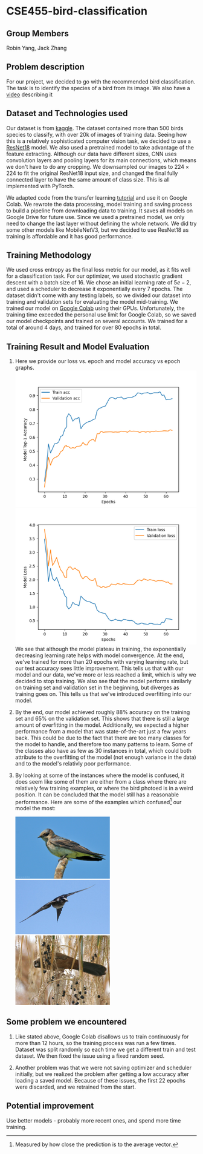 # CSE455-bird-classification

## Group Members
Robin Yang, Jack Zhang

## Problem description
For our project, we decided to go with the recommended bird classification. The task is to identify the species of a bird from its image.
We also have a [video](https://drive.google.com/file/d/10yLrDJjzY493yPwQlqqI5LIGVqSXno1j/view?usp=sharing) describing it

## Dataset and Technologies used
Our dataset is from [kaggle](https://www.kaggle.com/c/birds-22wi/data). The dataset contained more than 500 birds species to classify, with over 20k of images of training data.
Seeing how this is a relatively sophisticated computer vision task, we decided to use a [ResNet18](https://arxiv.org/abs/1512.03385) model. We also used a pretrained model to take advantage of the feature extracting. Although our data have different sizes, CNN uses convolution layers and pooling layers for its main connections, which means we don't have to do any cropping. We downsampled our images to $224 \times 224$ to fit the original ResNet18 input size, and changed the final fully connected layer to have the same amount of class size. This is all implemented with PyTorch.

We adapted code from the transfer learning [tutorial](https://pytorch.org/tutorials/beginner/transfer_learning_tutorial.html)
and use it on Google Colab. We rewrote the data processing, model training and saving
process to build a pipeline from downloading data to training. It saves all models
on Google Drive for future use. Since we used a pretrained model, we only need
to change the last layer without defining the whole network. We did try some other
models like MobileNetV3, but we decided to use ResNet18 as training is affordable
and it has good performance.

## Training Methodology
We used cross entropy as the final loss metric for our model, as it fits well for a classification task. For our optimizer, we used stochastic gradient descent with a batch size of 16. We chose an initial learning rate of $5e-2$, and used a scheduler to decrease it exponentially every 7 epochs. The dataset didn't come with any testing labels, so we divided our dataset into training and validation sets for evaluating the model mid-training. We trained our model on [Google Colab](https://colab.research.google.com/) using their GPUs. Unfortunately, the training time exceeded the personal use limit for Google Colab, so we saved our model checkpoints and trained on several accounts. We trained for a total of around 4 days, and trained for over 80 epochs in total.

## Training Result and Model Evaluation
1. Here we provide our loss vs. epoch and model accuracy vs epoch graphs.
   ![Epochs vs Accuracy](acc.png)
   ![Epochs vs Loss](loss.png)
   We see that
   although the model plateau in training, the exponentially decreasing learning rate helps
   with model convergence. At the end, we've trained for more than 20 epochs with varying learning
   rate, but our test accuracy sees little improvement. This tells us that with our model and our
   data, we've more or less reached a limit, which is why we decided to stop training. 
   We also see that the model performs similarly on training set
   and validation set in the beginning, but diverges as training goes on. This tells us that
   we've introduced overfitting into our model.

2. By the end, our model achieved roughly 88% accuracy on the training set and 65% on the validation set. This shows that there is
   still a large amount of overfitting in the model. Additionally, we expected a higher performance from a model that
   was state-of-the-art just a few years back. This could be due to the fact that there are too many classes for the model
   to handle, and therefore too many patterns to learn. Some of the classes also have as few as 30 instances in total, which
   could both attribute to the overfitting of the model (not enough variance in the data) and to the model's relativly
   poor performance.
    
3. By looking at some of the instances where the model is confused, it does seem like some of them are either
   from a class where there are relatively few training examples, or where the bird photoed is in a weird
   position. It can be concluded that the model still has a reasonable performance.
   Here are some of the examples which confused[^1] our model the most:

   <img src="sample_bird1.jpg" alt="Example 1" width="250" />
   <img src="sample_bird2.jpg" alt="Example 2" width="250" />
   <img src="sample_bird3.jpg" alt="Example 3" width="250" />

## Some problem we encountered
1. Like stated above, Google Colab disallows us to train continuously for more than 12 hours, so the training process was run a
   few times. Dataset was split randomly so each time we get a different train and test dataset.
   We then fixed the issue using a fixed random seed. 
   
2. Another problem was that we were not saving optimizer and scheduler initially, but we realized the problem after
   getting a low accuracy after loading a saved model. Because of these issues, the first 22 epochs were discarded, and
   we retrained from the start.
   
## Potential improvement
Use better models - probably more recent ones, and spend more time training.
   
[^1]: Measured by how close the prediction is to the average vector.
